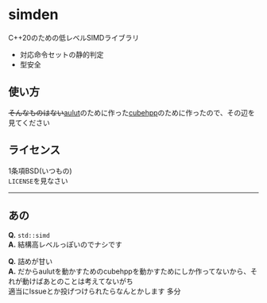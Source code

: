 simden
=
C++20のための低レベルSIMDライブラリ
- 対応命令セットの静的判定
- 型安全

## 使い方
~~そんなものはない~~[aulut](https://github.com/ePi5131/aulut)のために作った[cubehpp](https://github.com/ePi5131/cubehpp)のために作ったので、その辺を見てください

## ライセンス
1条項BSD(いつもの)<br>
`LICENSE`を見なさい

---

## あの
**Q.** `std::simd`<br>
**A.** 結構高レベルっぽいのでナシです

**Q.** 詰めが甘い<br>
**A.** だからaulutを動かすためのcubehppを動かすためにしか作ってないから、それが動けばあとのことは考えてないがち<br>
適当にIssueとか投げつけられたらなんとかします 多分
